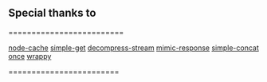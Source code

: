 ## Special thanks to

=========================

[node-cache](https://github.com/ptarjan/node-cache "BSD-2-Clause License")
[simple-get](https://github.com/feross/simple-get "MIT LICENSE")
[decompress-stream](https://github.com/sindresorhus/decompress-response "MIT LICENSE")
[mimic-response](https://github.com/sindresorhus/mimic-response "MIT LICENSE")
[simple-concat](https://github.com/feross/simple-concat "MIT LICENSE")
[once](https://github.com/isaacs/once "ISC LICENSE")
[wrappy](https://github.com/npm/wrappy "ISC LICENSE")

========================